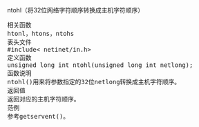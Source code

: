 ntohl（将32位网络字符顺序转换成主机字符顺序）
<pre>相关函数
htonl，htons，ntohs
表头文件
#include< netinet/in.h>
定义函数
unsigned long int ntohl(unsigned long int netlong);
函数说明
ntohl()用来将参数指定的32位netlong转换成主机字符顺序。
返回值
返回对应的主机字符顺序。
范例
参考getservent()。</pre>